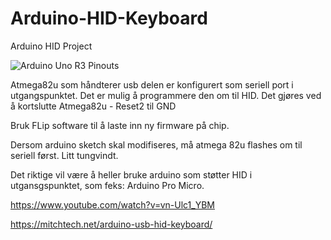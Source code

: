 # Arduino-HID-Keyboard
Arduino HID Project

![Arduino Uno R3 Pinouts](https://github.com/user-attachments/assets/e8337b5d-de47-4654-af83-a9a039d30b17)

Atmega82u som håndterer usb delen er konfigurert som seriell port i utgangspunktet.
Det er mulig å programmere den om til HID.
Det gjøres ved å kortslutte Atmega82u - Reset2 til GND

Bruk FLip software til å laste inn ny firmware på chip.

Dersom arduino sketch skal modifiseres, må atmega 82u flashes om til seriell først.
Litt tungvindt.

Det riktige vil være å heller bruke arduino som støtter HID i utgansgspunktet, som feks: Arduino Pro Micro.



https://www.youtube.com/watch?v=vn-Ulc1_YBM

https://mitchtech.net/arduino-usb-hid-keyboard/
